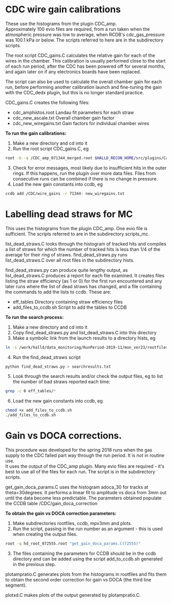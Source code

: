 # CDC wire gain calibrations

These use the histograms from the plugin CDC\_amp.  
Approximately 100 evio files are required, from a run taken when the atmospheric pressure was low to average, when RCDB's cdc\_gas\_pressure was 100.1 kPa or below. 
The scripts referred to here are in the subdirectory scripts.

The root script CDC\_gains.C calculates the relative gain for each of the wires in the chamber. This calibration is usually performed close to the start of each run period, after the CDC has been powered off for several months, and again later on if any electronics boards have been replaced. 

The script can also be used to calculate the overall chamber gain for each run, before performing another calibration launch and fine-tuning the gain with the CDC\_dedx plugin, but this is no longer standard practice.

CDC\_gains.C creates the following files:
- cdc_amphistos.root Landau fit parameters for each straw
- cdc_new_ascale.txt Overall chamber gain factor
- cdc_new_wiregains.txt Gain factors for individual chamber wires

**To run the gain calibrations:**

1. Make a new directory and cd into it
2. Run the root script CDC_gains.C, eg
```sh
root -b -q /CDC_amp_071344_merged.root $HALLD_RECON_HOME/src/plugins/Calibration/CDC_amp/CDC_gains.C
```
3. Check for error messages, most likely due to insufficient hits in the outer rings. If this happens, run the plugin over more data files. Files from consecutive runs can be combined if there is no change in pressure.
4. Load the new gain constants into ccdb, eg
```sh
ccdb add /CDC/wire_gains -r 71344- new_wiregains.txt
```



# Labelling dead straws for MC

This uses the histograms from the plugin CDC_amp.  One evio file is sufficient.
The scripts referred to are in the subdirectory scripts_mc.

list\_dead\_straws.C looks through the histogram of tracked hits and compiles a list of straws for which the number of tracked hits is less than 1/4 of the average for their ring of straws.
find\_dead\_straws.py runs list\_dead\_straws.C over all root files in the subdirectory hists.

find\_dead\_straws.py can produce quite lengthy output, as list\_dead\_straws.C produces a report for each file examined. It creates files listing the straw efficiency (as 1 or 0) for the first run encountered and any later runs where the list of dead straws has changed, and a file containing the commands to add the lists to ccdb. These are:
* eff\_tables Directory containing straw efficiency files
* add\_files\_to\_ccdb.sh Script to add the tables to CCDB

**To run the search process:**

1. Make a new directory and cd into it
2. Copy find\_dead\_straws.py and list\_dead\_straws.C into this directory
3. Make a symbolic link from the launch results to a directory hists, eg
```sh
ln -s /work/halld/data_monitoring/RunPeriod-2019-11/mon_ver23/rootfiles/ hists
```
4. Run the find\_dead\_straws script 
```sh
python find_dead_straws.py > searchresults.txt
```
5. Look through the search results and/or check the output files, eg to list the number of bad straws reported each time:
```sh
grep -c 0 eff_tables/*  
```
6. Load the new gain constants into ccdb, eg
```sh
chmod +x add_files_to_ccdb.sh 
./add_files_to_ccdb.sh 
```


# Gain vs DOCA corrections.

This procedure was developed for the spring 2018 runs when the gas supply to the CDC failed part way through the run period.  It is *not* in routine use.  
It uses the output of the CDC\_amp plugin. Many evio files are required - it's best to use all of the files for each run.
The script is in the subdirectory scripts.

get_gain_doca_params.C uses the histogram adoca_30 for tracks at theta=30degrees.
It performs a linear fit to amplitude vs doca from 3mm out until the data become less predictable.  The parameters obtained populate the CCDB table /CDC/gain_doca_correction

**To obtain the gain vs DOCA correction parameters:**

1. Make subdirectories rootfiles, ccdb, mpv3mm and plots.
2. Run the script, passing in the run number as an argument - this is used when creating the output files.
```sh
root -q hd_root_072555.root "get_gain_doca_params.C(72555)"
```
3. The files containing the parameters for CCDB should be in the ccdb directory and can be added using the script add_to_ccdb.sh generated in the previous step.

plotampratio.C generates plots from the histograms in rootfiles and fits them to obtain the second order correction for gain vs DOCA (the third line segment). 

plotxd.C makes plots of the output generated by plotampratio.C.
